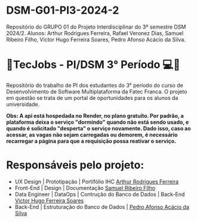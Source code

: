 # DSM-G01-PI3-2024-2
Repositório do GRUPO 01 do Projeto Interdisciplinar do 3º semestre DSM 2024/2. Alunos: Arthur Rodrigues Ferreira, Rafael Veronez Dias, Samuel Ribeiro Filho, Victor Hugo Ferreira Soares, Pedro Afonso Acácio da Silva.

#  🔹TecJobs - PI/DSM 3° Período 💻🔹
Repositório do trabalho de PI dos estudantes do 3° período do curso de Desenvolvimento de Software Multiplataforma da Fatec Franca. O projeto em questão se trata de um portal de oportunidades para os alunos da universidade.

<strong>Obs: A api está hospedada no Render, no plano gratuíto. Por padrão, a plataforma deixa o serviço "dormindo" quando não está sendo usado, e quando é solicitado "desperta" o serviço novamente. Dado isso, caso ao acessar, as vagas não sejam carregadas ou demorem, é necessário recarregar a página para que a requisição possa reativar o serviço.</strong>

# Responsáveis pelo projeto:
<ul>
  <li>UX Design | Prototipação | Portifólio IHC <a href="https://github.com/xArthurFerreira">Arthur Rodrigues Ferreira</a></li>
  <li>Front-End | Design | Documentação <a href="https://github.com/DevSamuel06">Samuel Ribeiro Filho</a></li>
  <li>Data Engineer | DataOps | Contrução do Banco de Dados | Back-End <a href="https://github.com/victorsoaresho">Victor Hugo Ferreira Soares</a></li>
  <li>Back-End | Estruturação do Banco de Dados | <a href="https://github.com/Akcio23">Pedro Afonso Acácio da Silva</a></li>
</ul>
